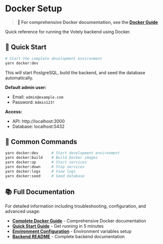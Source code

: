# Docker Setup

> **📖 For comprehensive Docker documentation, see the [Docker Guide](../docs/docker-guide.md)**

Quick reference for running the Votely backend using Docker.

## 🚀 Quick Start

```bash
# Start the complete development environment
yarn docker:dev
```

This will start PostgreSQL, build the backend, and seed the database automatically.

**Default admin user:**
- Email: `admin@example.com`  
- Password: `Admin123!`

**Access:**
- API: http://localhost:3000
- Database: localhost:5432

## 🔧 Common Commands

```bash
yarn docker:dev      # Start development environment
yarn docker:build    # Build Docker images  
yarn docker:up       # Start services
yarn docker:down     # Stop services
yarn docker:logs     # View logs
yarn docker:seed     # Seed database
```

## 📚 Full Documentation

For detailed information including troubleshooting, configuration, and advanced usage:

- **[Complete Docker Guide](../docs/docker-guide.md)** - Comprehensive Docker documentation
- **[Quick Start Guide](../docs/quick-start.md)** - Get running in 5 minutes
- **[Environment Configuration](../docs/environment.md)** - Environment variables setup
- **[Backend README](./README.md)** - Complete backend documentation